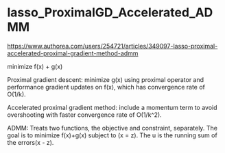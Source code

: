 # lasso_ProximalGD_Accelerated_ADMM
https://www.authorea.com/users/254721/articles/349097-lasso-proximal-accelerated-proximal-gradient-method-admm

minimize f(x) + g(x)

Proximal gradient descent:  minimize g(x) using proximal operator and performance gradient updates on f(x), which has convergence rate of O(1/k). 

Accelerated proximal gradient method:  include a momentum term to avoid overshooting with faster convergence rate of O(1/k^2). 

ADMM: Treats two functions, the objective and constraint, separately. 
The goal is to minimize f(x)+g(x) subject to (x = z). 
The u is the running sum of the errors(x - z). 



